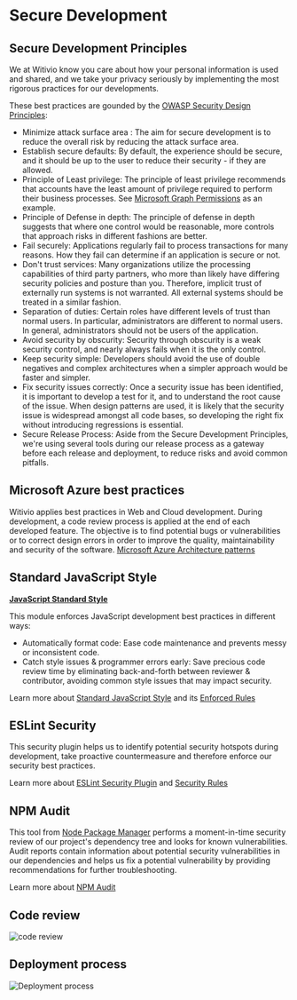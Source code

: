 # Secure Development

## Secure Development Principles

We at Witivio know you care about how your personal information is used and shared, and we take your privacy seriously by implementing the most rigorous practices for our developments.

These best practices are gounded by the [OWASP Security Design Principles](https://www.owasp.org):
* Minimize attack surface area : The aim for secure development is to reduce the overall risk by reducing the attack surface area.
* Establish secure defaults: By default, the experience should be secure, and it should be up to the user to reduce their security - if they are allowed.
* Principle of Least privilege: The principle of least privilege recommends that accounts have the least amount of privilege required to perform their business processes. See [Microsoft Graph Permissions](./apppermissions) as an example.
* Principle of Defense in depth: The principle of defense in depth suggests that where one control would be reasonable, more controls that approach risks in different fashions are better.
* Fail securely: Applications regularly fail to process transactions for many reasons. How they fail can determine if an application is secure or not.
* Don't trust services: Many organizations utilize the processing capabilities of third party partners, who more than likely have differing security policies and posture than you. Therefore, implicit trust of externally run systems is not warranted. All external systems should be treated in a similar fashion.
* Separation of duties: Certain roles have different levels of trust than normal users. In particular, administrators are different to normal users. In general, administrators should not be users of the application.
* Avoid security by obscurity: Security through obscurity is a weak security control, and nearly always fails when it is the only control.
* Keep security simple: Developers should avoid the use of double negatives and complex architectures when a simpler approach would be faster and simpler.
* Fix security issues correctly: Once a security issue has been identified, it is important to develop a test for it, and to understand the root cause of the issue. When design patterns are used, it is likely that the security issue is widespread amongst all code bases, so developing the right fix without introducing regressions is essential.
* Secure Release Process: Aside from the Secure Development Principles, we're using several tools during our release process as a gateway before each release and deployment, to reduce risks and avoid common pitfalls.

## Microsoft Azure best practices

Witivio applies best practices in Web and Cloud development. 
During development, a code review process is applied at the end of each developed feature. The objective is to 
find potential bugs or vulnerabilities or to correct design errors in order to improve the quality, maintainability 
and security of the software.
[Microsoft Azure Architecture patterns]( https://docs.microsoft.com/en-us/azure/architecture/patterns/)

## Standard JavaScript Style

**[JavaScript Standard Style](https://standardjs.com)**

This module enforces JavaScript development best practices in different ways:
* Automatically format code: Ease code maintenance and prevents messy or inconsistent code.
* Catch style issues & programmer errors early: Save precious code review time by eliminating back-and-forth between reviewer & contributor, avoiding common style issues that may impact security.

Learn more about [Standard JavaScript Style](https://www.npmjs.com/package/standard#usage) and its [Enforced Rules](https://github.com/standard/standard/blob/HEAD/RULES.md)

## ESLint Security

This security plugin helps us to identify potential security hotspots during development, take proactive countermeasure and therefore enforce our security best practices.  

Learn more about [ESLint Security Plugin](https://github.com/nodesecurity/eslint-plugin-security) and [Security Rules](https://github.com/nodesecurity/eslint-plugin-security#rules)

## NPM Audit

This tool from [Node Package Manager](https://www.npmjs.com/) performs a moment-in-time security review of our project's dependency tree and looks for known vulnerabilities.  
Audit reports contain information about potential security vulnerabilities in our dependencies and helps us fix a potential vulnerability by providing recommendations for further troubleshooting.  

Learn more about [NPM Audit](https://docs.npmjs.com/cli/audit)

## Code review

![code review](/assets/img/pull-request.jpg)

## Deployment process

![Deployment process](/assets/img/deployment-process.jpg)

<Classification label="public" />